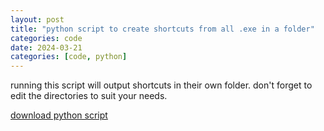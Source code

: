 ```yaml
---
layout: post
title: "python script to create shortcuts from all .exe in a folder"
categories: code
date: 2024-03-21
categories: [code, python]
---
```


running this script will output shortcuts in their own folder. don't forget to edit the directories to suit your needs.

[download python script](code\shortcuts.py)


<script src="https://gist.github.com/ghostmalls/e41236799bd965fe9365bc65bf9b879c.js"></script>